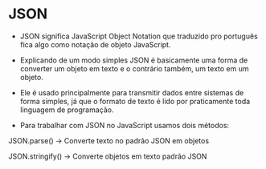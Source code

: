# JSON

- JSON significa JavaScript Object Notation que traduzido pro português fica algo como notação de objeto JavaScript.

- Explicando de um modo simples JSON é basicamente uma forma de converter um objeto em texto e o contrário também, um texto em um objeto.

- Ele é usado principalmente para transmitir dados entre sistemas de forma simples, já que o formato de texto é lido por praticamente toda linguagem de programação.

- Para trabalhar com JSON no JavaScript usamos dois métodos:

JSON.parse() -> Converte texto no padrão JSON em objetos

JSON.stringify() -> Converte objetos em texto padrão JSON